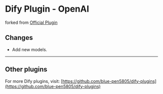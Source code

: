 # Dify Plugin - OpenAI

forked from [Official Plugin](https://github.com/langgenius/dify-official-plugins/tree/main/models/openai)

## Changes

- Add new models.

---

## Other plugins

For more Dify plugins, visit: [https://github.com/blue-pen5805/dify-plugins](https://github.com/blue-pen5805/dify-plugins)
